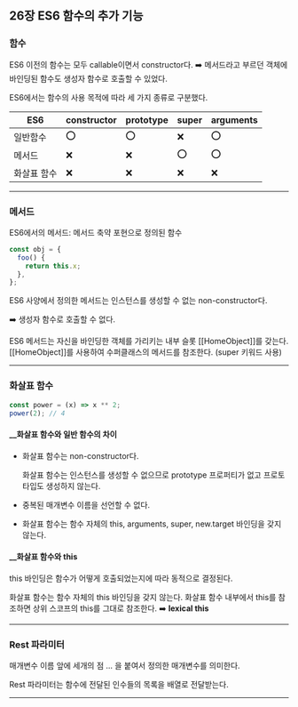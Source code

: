## 26장 ES6 함수의 추가 기능

### 함수

ES6 이전의 함수는 모두 callable이면서 constructor다. ➡️ 메서드라고 부르던 객체에 바인딩된 함수도 생성자 함수로 호출할 수 있었다.

ES6에서는 함수의 사용 목적에 따라 세 가지 종류로 구분했다.

| ES6         | constructor | prototype | super | arguments |
| ----------- | ----------- | --------- | ----- | --------- |
| 일반함수    | ⭕          | ⭕        | ❌    | ⭕        |
| 메서드      | ❌          | ❌        | ⭕    | ⭕        |
| 화살표 함수 | ❌          | ❌        | ❌    | ❌        |

<hr />

### 메서드

ES6에서의 메서드: 메서드 축약 포현으로 정의된 함수

```javascript
const obj = {
  foo() {
    return this.x;
  },
};
```

ES6 사양에서 정의한 메서드는 인스턴스를 생성할 수 없는 non-constructor다.

➡️ 생성자 함수로 호출할 수 없다.

ES6 메서드는 자신을 바인딩한 객체를 가리키는 내부 슬롯 [[HomeObject]]를 갖는다. [[HomeObject]]를 사용하여 수퍼클래스의 메서드를 참조한다. (super 키워드 사용)

<hr />

### 화살표 함수

```javascript
const power = (x) => x ** 2;
power(2); // 4
```

#### \_\_화살표 함수와 일반 함수의 차이

- 화살표 함수는 non-constructor다.

  화살표 함수는 인스턴스를 생성할 수 없으므로 prototype 프로퍼티가 없고 프로토타입도 생성하지 않는다.

- 중복된 매개변수 이름을 선언할 수 없다.

- 화살표 함수는 함수 자체의 this, arguments, super, new.target 바인딩을 갖지 않는다.

#### \_\_화살표 함수와 this

this 바인딩은 함수가 어떻게 호출되었는지에 따라 동적으로 결정된다.

화살표 함수는 함수 자체의 this 바인딩을 갖지 않는다. 화살표 함수 내부에서 this를 참조하면 상위 스코프의 this를 그대로 참조한다. ➡️ **lexical this**

<hr />

### Rest 파라미터

매개변수 이름 앞에 세개의 점 ... 을 붙여서 정의한 매개변수를 의미한다.

Rest 파라미터는 함수에 전달된 인수들의 목록을 배열로 전달받는다.

<hr />
